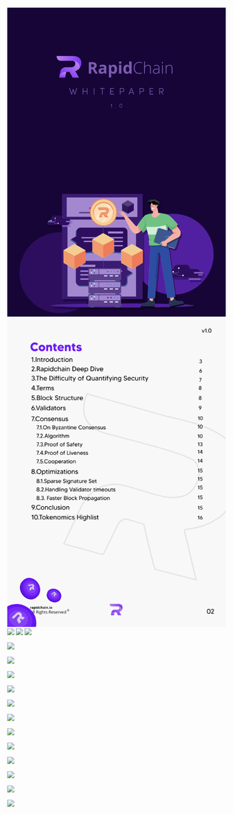 ![](./bpofhlvn.png)
![](./vd1lrzsf.png)
![](./io3xsyla.png)
![](./ffrw1umb.png)
![](./iyhgmwet.png)

![](./ox1wzhub.png)

![](./mzr4xmxq.png)

![](./clagjo1i.png)

![](./r2pealtf.png)

![](./14v1ddv3.png)

![](./4dp444ie.png)

![](./h230mrc4.png)

![](./eusu102k.png)

![](./i54iozvb.png)

![](./dltm2pae.png)

![](./itfna4tj.png)

![](./clkuwats.png)
